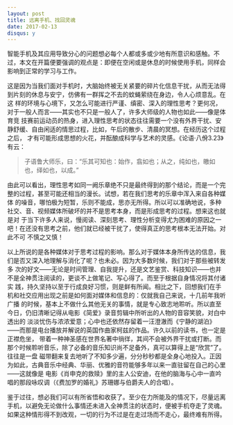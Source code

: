 ```yaml
---
layout: post
title: 远离手机、找回灵魂
date: 2017-02-13
disqus: y
---
```


智能手机及其应用导致分心的问题想必每个人都或多或少地有所意识和感触。不过，本文在开篇便要强调的观点是：即便在空闲或是休息的时候使用手机，同样会影响到正常的学习与工作。

这是因为当我们面对手机时，大脑始终被无关紧要的碎片化信息干扰，从而无法得到片刻的休息与安宁，仿佛有一群挥之不去的蚊蝇萦绕在身边，令人心烦意乱。在这 样的环境与心境下，又怎么可能进行严谨、缜密、深入的理性思考？更何况，对于一般人而言——其实也不只是一般人了，许多大师级的人物也如此——像是体育竞 技赛前运动员的热身，进入理性思考的状态往往需要一个没有外界干扰、安静舒缓、自由闲适的情思过程，比如，午后的散步、清晨的冥想。在经历这个过程之后， 才有可能形成思想的火花，并酝酿成科学与艺术的灵感。《论语·八佾3.23》有云：

> 子语鲁大师乐，曰：“乐其可知也：始作，翕如也；从之，纯如也，皦如也，绎如也，以成。”

由此可以看出，理性思考如同一阙乐章绝不只是最终得到的那个结论，而是一个完整的过程，甚至可能还相当的漫长。试想，若在我们思考的乐章中浑入来自各种媒体 的噪音，哪怕极为短暂，乐则不能成，思亦无所得。所以可以准确地说，多种社交、音、视频媒体所破坏的并不是思考本身，而是形成思考的过程。想来这也就是对 于当下许多人来说，慢阅读、深刻思考、理性分析变得尤为困难的原因之一吧！在还没有思考之前，他们就已经被干扰了，使得真正的思考根本无法开始。对此不可 不慎之又慎！

以上所说的是各种媒体对于思考过程的影响。那么对于媒体本身所传达的信息，我们是否又深入地理解与消化了呢？也未必。因为大多数时候，我们对于那些被转发多 次的好文——无论是时间管理、自我提升，还是文艺鉴赏、科技知识——也并不是全神贯注阅读的，更谈不上做笔记、写心得了。而至于根据自身情况将其付诸实 践，持久坚持以至于行成良好习惯，则是鲜有所闻。相比之下，回想我们在手机和社交应用出现之前是如何面对媒体和信息的：仅就我自己来说，十几前年我听广播 的时候，基本上不做什么其他无关的事情，就是专心致志地聆听。所以直至今日，仍旧清晰记得从电影《简爱》录音剪辑中所听出的人物的音容笑貌，对白中透出的 淡淡忧伤与浓浓爱意；心中也还依然存留着一汪澄澈而《宁静的湖泊》——而那是电台播放并解说的英国作曲家柯兹的作品。许久以前的读书，也一定是正襟危坐， 带着一种神圣感在世界名著中徜徉，其间不会被外界干扰或打断。而那个时候聆听音乐，除了必备的音乐知识尚不足备外，真可以算得上是“欣赏”了。往往是一盘 磁带翻来复去地听了不知多少遍，分分秒秒都是全身心地投入。正因为如此，古典音乐中经典、华丽、优雅的音符能够多年以来一直驻留在自己的心里——这就像是 电影《肖申克的救赎》里的主人公安迪，在他的脑海与心中一直吟唱的那段咏叹调（《费加罗的婚礼》苏珊娜与伯爵夫人的合唱）。

鉴于过往，想必我们可以有所省悟和收获了。至少在力所能及的情况下，尽量远离手机，以避免无论做什么事情还未进入全神贯注的状态时，便被手机夺走了灵魂。如果这种情形得不到改观，一切的行为不过是在走过场而不走心，最终难有所得。
